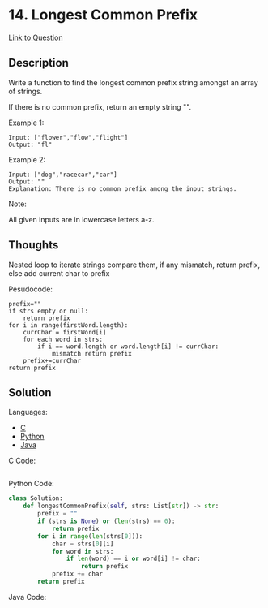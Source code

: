 # 14. Longest Common Prefix

[Link to Question](https://leetcode.com/problems/longest-common-prefix/)

## Description

Write a function to find the longest common prefix string amongst an array of strings.

If there is no common prefix, return an empty string "".

Example 1:

```
Input: ["flower","flow","flight"]
Output: "fl"
```

Example 2:

```
Input: ["dog","racecar","car"]
Output: ""
Explanation: There is no common prefix among the input strings.
```

Note:

All given inputs are in lowercase letters a-z.

## Thoughts

Nested loop to iterate strings compare them, if any mismatch, return prefix, else add current char to prefix

Pesudocode:

```
prefix=""
if strs empty or null:
    return prefix
for i in range(firstWord.length):
    currChar = firstWord[i]
    for each word in strs:
        if i == word.length or word.length[i] != currChar:
            mismatch return prefix
    prefix+=currChar
return prefix

```

## Solution

Languages:

- [C](#C)
- [Python](#python)
- [Java](#java)

<div id="C"></div>C Code:

```C

```

<div id="python"></div>Python Code:

```python
class Solution:
    def longestCommonPrefix(self, strs: List[str]) -> str:
        prefix = ""
        if (strs is None) or (len(strs) == 0):
            return prefix
        for i in range(len(strs[0])):
            char = strs[0][i]
            for word in strs:
                if len(word) == i or word[i] != char:
                    return prefix
            prefix += char
        return prefix

```

<div id="java"></div>Java Code:

```java

```
